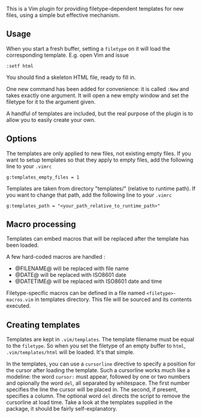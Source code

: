 This is a Vim plugin for providing filetype-dependent templates for new files, using a simple but effective mechanism.


Usage
-----

When you start a fresh buffer, setting a `filetype` on it will load the corresponding template. E.g. open Vim and issue

    :setf html

You should find a skeleton HTML file, ready to fill in.

One new command has been added for convenience: it is called `:New` and takes exactly one argument. It will open a new empty window and set the filetype for it to the argument given.

A handful of templates are included, but the real purpose of the plugin is to allow you to easily create your own.

Options
-------

The templates are only applied to new files, not existing empty files. If you want to setup templates so that they apply to empty files, add the following line to your `.vimrc`

    g:templates_empty_files = 1

Templates are taken from directory "templates/" (relative to runtime path). If you want to change that path, add the following line to your `.vimrc`

    g:templates_path = "<your_path_relative_to_runtime_path>"

Macro processing
----------------

Templates can embed macros that will be replaced after the template has been loaded.

A few hard-coded macros are handled :
* @FILENAME@ will be replaced with file name
* @DATE@ will be replaced with ISO8601 date
* @DATETIME@ will be replaced with ISO8601 date and time

Filetype-specific macros can be defined in a file named `<filetype>-macros.vim` in templates directory. This file will be sourced and its contents executed.

Creating templates
------------------

Templates are kept in `.vim/templates`. The template filename must be equal to the `filetype`. So when you set the filetype of an empty buffer to `html`, `.vim/templates/html` will be loaded. It's that simple.

In the templates, you can use a `cursorline` directive to specify a position for the cursor after loading the template. Such a cursorline works much like a modeline: the word `cursor:` must appear, followed by one or two numbers and opionally the word `del`, all separated by whitespace. The first number specifies the line the cursor will be placed in. The second, if present, specifies a column. The optional word `del` directs the script to remove the cursorline at load time. Take a look at the templates supplied in the package, it should be fairly self-explanatory.

